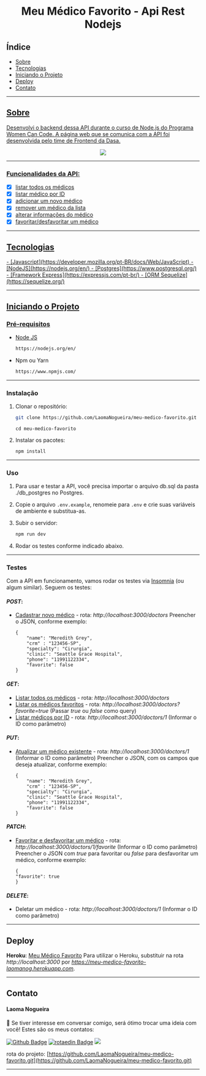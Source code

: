 <h1 align="center"> Meu Médico Favorito - Api Rest Nodejs </h1>

## Índice

- <a href="#sobre">Sobre
- <a href="#tecnologias">Tecnologias
- <a href="#iniciando-projeto">Iniciando o Projeto
- <a href="#deploy">Deploy
- <a href="#contato">Contato

<hr>

<h2 id="sobre">Sobre</h2>

<p align="left">Desenvolvi o backend dessa API durante o curso de Node.js do Programa Women Can Code. A página web que se comunica com a API foi desenvolvida pelo time de Frontend da Dasa.
</p>

<p align="center">
<img src="http://img.shields.io/static/v1?label=STATUS&message= EM%20DESENVOLVIMENTO &color=&style=for-the-badge"/>
</p>

<hr>

### Funcionalidades da API:

- [x] listar todos os médicos
- [x] listar médico por ID
- [x] adicionar um novo médico
- [x] remover um médico da lista
- [x] alterar informações do médico
- [x] favoritar/desfavoritar um médico

<hr>

<!-- TECHNOLOGIES -->

<h2 id="tecnologias">Tecnologias</h2>
  - [Javascript](https://developer.mozilla.org/pt-BR/docs/Web/JavaScript)
  - [NodeJS](https://nodejs.org/en/)
  - [Postgres](https://www.postgresql.org/)
  - [Framework Express](https://expressjs.com/pt-br/)
  - [ORM Sequelize](https://sequelize.org/)

<hr>

<h2 id="iniciando-projeto">Iniciando o Projeto</h2>

### Pré-requisitos

- Node JS

  ```sh
  https://nodejs.org/en/
  ```

- Npm ou Yarn

  ```sh
  https://www.npmjs.com/
  ```

<hr>


### Instalação

1. Clonar o repositório:

   ```sh
   git clone https://github.com/LaomaNogueira/meu-medico-favorito.git
   ```
   ```
   cd meu-medico-favorito
   ```

2. Instalar os pacotes:

   ```sh
   npm install
   ```
<hr>

### Uso

1. Para usar e testar a API, você precisa importar o arquivo db.sql da pasta ./db_postgres no Postgres.


2. Copie o arquivo `.env.example`, renomeie para `.env` e crie suas variáveis de ambiente e substitua-as.


3. Subir o servidor:

   ```sh
   npm run dev
   ```


4. Rodar os testes conforme indicado abaixo.

<hr>

### Testes

Com a API em funcionamento, vamos rodar os testes via [Insomnia](https://insomnia.rest/download) (ou algum similar). Seguem os testes:

#### *POST*:
- <u>Cadastrar novo médico</u> - rota: *http://localhost:3000/doctors*
    Preencher o JSON, conforme exemplo:
    ```
    {
        "name": "Meredith Grey",
        "crm" : "123456-SP",
        "specialty": "Cirurgia",
        "clinic": "Seattle Grace Hospital",
        "phone": "11991122334",
        "favorite": false
    }
    ```


#### *GET*:
- <u>Listar todos os médicos</u> - rota: *http://localhost:3000/doctors*
- <u>Listar os médicos favoritos</u> - rota: *http://localhost:3000/doctors?favorite=true* (Passar *true* ou *false* como query)
- <u>Listar médicos por ID</u> - rota: *http://localhost:3000/doctors/1* (Informar o ID como parâmetro)


#### *PUT*:
- <u>Atualizar um médico existente</u> - rota: *http://localhost:3000/doctors/1* (Informar o ID como parâmetro)
    Preencher o JSON, com os campos que deseja atualizar, conforme exemplo:
    ```
    {
        "name": "Meredith Grey",
        "crm" : "123456-SP",
        "specialty": "Cirurgia",
        "clinic": "Seattle Grace Hospital",
        "phone": "11991122334",
        "favorite": false
    }
    ```


#### *PATCH*:
- <u>Favoritar e desfavoritar um médico</u> - rota: *http://localhost:3000/doctors/1/favorite* (Informar o ID como parâmetro)
    Preencher o JSON com *true* para favoritar ou *false* para desfavoritar um médico, conforme exemplo:
    ```
    {
    "favorite": true
    }
    ```


#### *DELETE*:
- Deletar um médico - rota: *http://localhost:3000/doctors/1* (Informar o ID como parâmetro)

<hr>

<!-- DEPLOY -->

<h2 id="deploy">Deploy</h2>

**__Heroku__**: [Meu Médico Favorito](https://meu-medico-favorito-laomanog.herokuapp.com/) 
Para utilizar o Heroku, substituir na rota *http://localhost:3000* por *https://meu-medico-favorito-laomanog.herokuapp.com*.

<hr>

<!-- CONTACT -->

<h2 id="contato">Contato</h2>

#### Laoma Nogueira

<p align="left"> 🤝 Se tiver interesse em conversar comigo, será ótimo trocar uma ideia com você! Estes são os meus contatos: </p>

[![Github Badge](https://img.shields.io/badge/-Github-000?style=flat-square&logo=Github&logoColor=white&rota=https://github.com/LaomaNogueira)](https://github.com/LaomaNogueira)
[![rotaedin Badge](https://img.shields.io/badge/-rotaedIn-blue?style=flat-square&logo=rotaedin&logoColor=white&rota=https://www.rotaedin.com/in/laoma-nogueira/)](https://www.rotaedin.com/in/laoma-nogueira/)
<a href="mailto:laomanogueira@gmail.com" alt="gmail" target="_blank">
<img src="https://img.shields.io/badge/-Gmail-FF0000?style=flat-square&labelColor=FF0000&logo=gmail&logoColor=white&rota=mailto:laomanogueira@gmail.com" />
</a>

rota do projeto: [https://github.com/LaomaNogueira/meu-medico-favorito.git](https://github.com/LaomaNogueira/meu-medico-favorito.git)

<hr>
